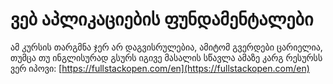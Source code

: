 # ვებ აპლიკაციების ფუნდამენტალები

ამ კურსის თარგმნა ჯერ არ დაგვისრულებია, ამიტომ გვერდები ცარიელია, თუმცა თუ ინგლისურად გსურს იგივე მასალის სწავლა ამაზე კარგ რესურსს ვერ იპოვი: [https://fullstackopen.com/en](https://fullstackopen.com/en)







